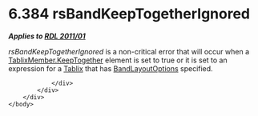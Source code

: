 <html dir="LTR" xmlns:mshelp="http://msdn.microsoft.com/mshelp" xmlns:ddue="http://ddue.schemas.microsoft.com/authoring/2003/5" xmlns:xlink="http://www.w3.org/1999/xlink" xmlns:tool="http://www.microsoft.com/tooltip">
    <head>
        <meta http-equiv="Content-Type" content="text/html; CHARSET=utf-8"></meta>
        <meta name="save" content="history"></meta>
        <title>6.384 rsBandKeepTogetherIgnored</title>
        <xml>
            <mshelp:toctitle title="6.384 rsBandKeepTogetherIgnored"></mshelp:toctitle>
            <mshelp:rltitle title="[MS-RDL]: rsBandKeepTogetherIgnored"></mshelp:rltitle>
            <mshelp:keyword index="A" term="91bca4d6-f50e-4e83-a6cc-14601c1511f3"></mshelp:keyword>
            <mshelp:attr name="DCSext.ContentType" value="open specification"></mshelp:attr>
            <mshelp:attr name="AssetID" value="91bca4d6-f50e-4e83-a6cc-14601c1511f3"></mshelp:attr>
            <mshelp:attr name="TopicType" value="kbRef"></mshelp:attr>
            <mshelp:attr name="DCSext.Title" value="[MS-RDL]: rsBandKeepTogetherIgnored" />
        </xml>
    </head>
    <body>
        <div id="header">
            <h1 class="heading">6.384 rsBandKeepTogetherIgnored</h1>
        </div>
        <div id="mainSection">
            <div id="mainBody">
                <div id="allHistory" class="saveHistory"></div>
                <div id="sectionSection0" class="section" name="collapseableSection">
                    

<p><b><i>Applies to </i></b><a href="bf2bab1a-b608-4bcc-b718-1cc1baa9579c.html"><b><i>RDL 2011/01</i></b></a></p>

<p><i>rsBandKeepTogetherIgnored</i> is a non-critical error
that will occur when a <a href="b500b166-5e22-416b-9480-34f6b3252a6e.html">TablixMember.KeepTogether</a>
element is set to true or it is set to an expression for a <a href="e42fb86e-799a-4202-8845-ac38831efccb.html">Tablix</a> that has <a href="10738c86-0779-4107-997f-924a8a27c8f2.html">BandLayoutOptions</a>
specified.</p>


                </div>
            </div>
        </div>
    </body>
</html>